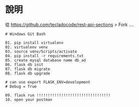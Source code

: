 # 說明

從 https://github.com/tecladocode/rest-api-sections > Fork  ....

```
# Windows Git Bash

01. pip install virtualenv
02. virtualenv venv
03. source venv/Scripts/activate
04. pip install -r requirements.txt
05. create mysql database name db_ad
06. flask db init
07. flask db migrate
08. flask db upgrade

# can use export FLASK_ENV=development
# Debug = True

09. flask run !!!!!!!!!!!!!!!!!!!!!!!!!!!!!!!!!
10. open your postman

```